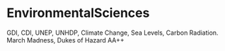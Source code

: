 # EnvironmentalSciences
GDI, CDI, UNEP, UNHDP, Climate Change, Sea Levels, Carbon Radiation.
March Madness, Dukes of Hazard
AA++
